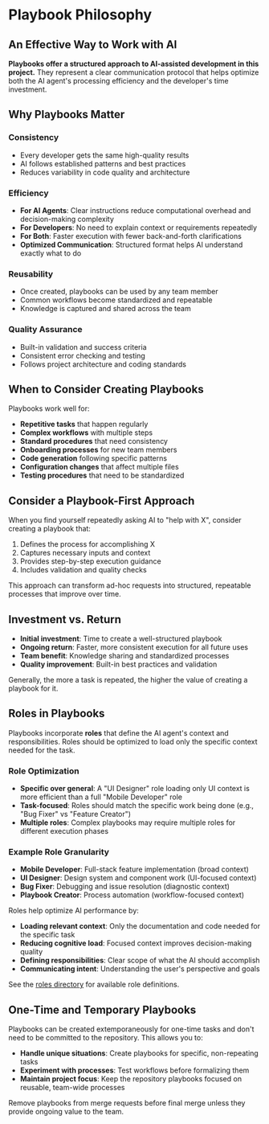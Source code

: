 # Playbook Philosophy

## An Effective Way to Work with AI

**Playbooks offer a structured approach to AI-assisted development in this project.** They represent a clear communication protocol that helps optimize both the AI agent's processing efficiency and the developer's time investment.

## Why Playbooks Matter

### Consistency
- Every developer gets the same high-quality results
- AI follows established patterns and best practices
- Reduces variability in code quality and architecture

### Efficiency
- **For AI Agents**: Clear instructions reduce computational overhead and decision-making complexity
- **For Developers**: No need to explain context or requirements repeatedly
- **For Both**: Faster execution with fewer back-and-forth clarifications
- **Optimized Communication**: Structured format helps AI understand exactly what to do

### Reusability
- Once created, playbooks can be used by any team member
- Common workflows become standardized and repeatable
- Knowledge is captured and shared across the team

### Quality Assurance
- Built-in validation and success criteria
- Consistent error checking and testing
- Follows project architecture and coding standards

## When to Consider Creating Playbooks

Playbooks work well for:
- **Repetitive tasks** that happen regularly
- **Complex workflows** with multiple steps
- **Standard procedures** that need consistency
- **Onboarding processes** for new team members
- **Code generation** following specific patterns
- **Configuration changes** that affect multiple files
- **Testing procedures** that need to be standardized

## Consider a Playbook-First Approach

When you find yourself repeatedly asking AI to "help with X", consider creating a playbook that:
1. Defines the process for accomplishing X
2. Captures necessary inputs and context
3. Provides step-by-step execution guidance
4. Includes validation and quality checks

This approach can transform ad-hoc requests into structured, repeatable processes that improve over time.

## Investment vs. Return

- **Initial investment**: Time to create a well-structured playbook
- **Ongoing return**: Faster, more consistent execution for all future uses
- **Team benefit**: Knowledge sharing and standardized processes
- **Quality improvement**: Built-in best practices and validation

Generally, the more a task is repeated, the higher the value of creating a playbook for it.

## Roles in Playbooks

Playbooks incorporate **roles** that define the AI agent's context and responsibilities. Roles should be optimized to load only the specific context needed for the task.

### Role Optimization
- **Specific over general**: A "UI Designer" role loading only UI context is more efficient than a full "Mobile Developer" role
- **Task-focused**: Roles should match the specific work being done (e.g., "Bug Fixer" vs "Feature Creator")
- **Multiple roles**: Complex playbooks may require multiple roles for different execution phases

### Example Role Granularity
- **Mobile Developer**: Full-stack feature implementation (broad context)
- **UI Designer**: Design system and component work (UI-focused context)
- **Bug Fixer**: Debugging and issue resolution (diagnostic context)
- **Playbook Creator**: Process automation (workflow-focused context)

Roles help optimize AI performance by:
- **Loading relevant context**: Only the documentation and code needed for the specific task
- **Reducing cognitive load**: Focused context improves decision-making quality
- **Defining responsibilities**: Clear scope of what the AI should accomplish
- **Communicating intent**: Understanding the user's perspective and goals

See the [roles directory](../playbooks/roles/) for available role definitions.

## One-Time and Temporary Playbooks

Playbooks can be created extemporaneously for one-time tasks and don't need to be committed to the repository. This allows you to:

- **Handle unique situations**: Create playbooks for specific, non-repeating tasks
- **Experiment with processes**: Test workflows before formalizing them
- **Maintain project focus**: Keep the repository playbooks focused on reusable, team-wide processes

Remove playbooks from merge requests before final merge unless they provide ongoing value to the team.